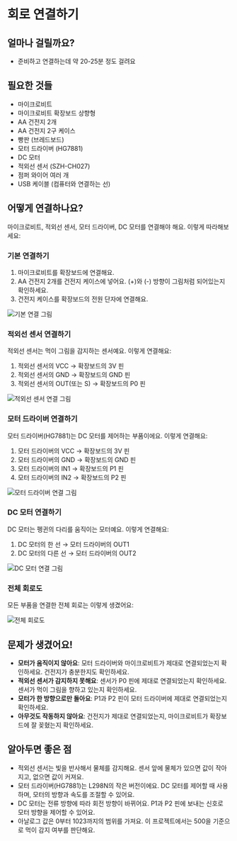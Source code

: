 # 회로 연결하기

## 얼마나 걸릴까요?
- 준비하고 연결하는데 약 20-25분 정도 걸려요

## 필요한 것들
- 마이크로비트 
- 마이크로비트 확장보드 상향형
- AA 건전지 2개
- AA 건전지 2구 케이스
- 빵판 (브레드보드)
- 모터 드라이버 (HG7881)
- DC 모터
- 적외선 센서 (SZH-CH027)
- 점퍼 와이어 여러 개
- USB 케이블 (컴퓨터와 연결하는 선)

## 어떻게 연결하나요?
마이크로비트, 적외선 센서, 모터 드라이버, DC 모터를 연결해야 해요. 이렇게 따라해보세요:

### 기본 연결하기

1. 마이크로비트를 확장보드에 연결해요.
2. AA 건전지 2개를 건전지 케이스에 넣어요. (+)와 (-) 방향이 그림처럼 되어있는지 확인하세요.
3. 건전지 케이스를 확장보드의 전원 단자에 연결해요.

![기본 연결 그림](/img/penguin-basic-connection.jpg)

### 적외선 센서 연결하기
적외선 센서는 먹이 그림을 감지하는 센서예요. 이렇게 연결해요:

1. 적외선 센서의 VCC → 확장보드의 3V 핀
2. 적외선 센서의 GND → 확장보드의 GND 핀
3. 적외선 센서의 OUT(또는 S) → 확장보드의 P0 핀

![적외선 센서 연결 그림](/img/ir-sensor-connection.jpg)

### 모터 드라이버 연결하기
모터 드라이버(HG7881)는 DC 모터를 제어하는 부품이에요. 이렇게 연결해요:

1. 모터 드라이버의 VCC → 확장보드의 3V 핀
2. 모터 드라이버의 GND → 확장보드의 GND 핀
3. 모터 드라이버의 IN1 → 확장보드의 P1 핀
4. 모터 드라이버의 IN2 → 확장보드의 P2 핀

![모터 드라이버 연결 그림](/img/motor-driver-connection.jpg)

### DC 모터 연결하기
DC 모터는 펭귄의 다리를 움직이는 모터예요. 이렇게 연결해요:

1. DC 모터의 한 선 → 모터 드라이버의 OUT1
2. DC 모터의 다른 선 → 모터 드라이버의 OUT2

![DC 모터 연결 그림](/img/dc-motor-connection.jpg)

### 전체 회로도
모든 부품을 연결한 전체 회로는 이렇게 생겼어요:

![전체 회로도](/img/penguin-full-circuit.jpg)

## 문제가 생겼어요!
- **모터가 움직이지 않아요**: 모터 드라이버와 마이크로비트가 제대로 연결되었는지 확인하세요. 건전지가 충분한지도 확인하세요.
- **적외선 센서가 감지하지 못해요**: 센서가 P0 핀에 제대로 연결되었는지 확인하세요. 센서가 먹이 그림을 향하고 있는지 확인하세요.
- **모터가 한 방향으로만 돌아요**: P1과 P2 핀이 모터 드라이버에 제대로 연결되었는지 확인하세요.
- **아무것도 작동하지 않아요**: 건전지가 제대로 연결되었는지, 마이크로비트가 확장보드에 잘 꽂혔는지 확인하세요.

## 알아두면 좋은 점
- 적외선 센서는 빛을 반사해서 물체를 감지해요. 센서 앞에 물체가 있으면 값이 작아지고, 없으면 값이 커져요.
- 모터 드라이버(HG7881)는 L298N의 작은 버전이에요. DC 모터를 제어할 때 사용하며, 모터의 방향과 속도를 조절할 수 있어요.
- DC 모터는 전류 방향에 따라 회전 방향이 바뀌어요. P1과 P2 핀에 보내는 신호로 모터 방향을 제어할 수 있어요.
- 아날로그 값은 0부터 1023까지의 범위를 가져요. 이 프로젝트에서는 500을 기준으로 먹이 감지 여부를 판단해요.
